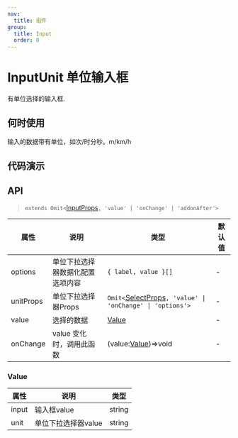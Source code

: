 ```yaml
---
nav:
  title: 组件
group:
  title: Input
  order: 0
---
```


# InputUnit 单位输入框

有单位选择的输入框.

## 何时使用

输入的数据带有单位，如次/时分秒。m/km/h

## 代码演示

<code src='./demo/basic.tsx' title='基础使用'></code>

## API

> `extends Omit<`[InputProps](https://ant-design.antgroup.com/components/select-cn#select-props)`, 'value' | 'onChange' | 'addonAfter'>`

| 属性      | 说明                             | 类型                                                                                                                           | 默认值 |
| --------- | -------------------------------- | ------------------------------------------------------------------------------------------------------------------------------ | ------ |
| options   | 单位下拉选择器数据化配置选项内容 | `{ label, value }[]`                                                                                                           | -      |
| unitProps | 单位下拉选择器Props              | `Omit<`[SelectProps](https://ant-design.antgroup.com/components/select-cn#select-props)`, 'value' \| 'onChange' \| 'options'>` | -      |
| value     | 选择的数据                       | [Value](#value)                                                                                                                | -      |
| onChange  | value 变化时，调用此函数         | (value:[Value](#value))=>void                                                                                                  | -      |

### Value

| 属性  | 说明                | 类型   |
| ----- | ------------------- | ------ |
| input | 输入框value         | string |
| unit  | 单位下拉选择器value | string |
